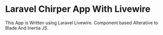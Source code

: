 # Laravel Chirper App With Livewire

This App is Written using Laravel Livewire. Component based Alterative to Blade And Inertia JS.
